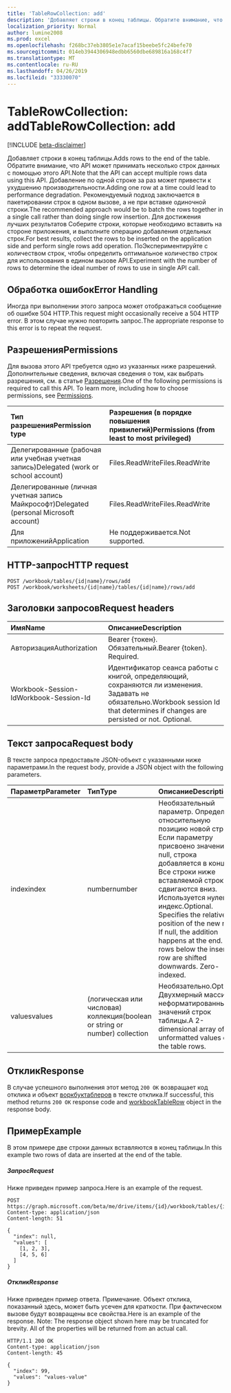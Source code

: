 ```yaml
---
title: 'TableRowCollection: add'
description: 'Добавляет строки в конец таблицы. Обратите внимание, что API может принимать несколько строк данных с помощью этого API. Добавление по одной строке за раз может привести к ухудшению производительности. Рекомендуемый подход заключается в пакетировании строк в одном вызове, а не при вставке одиночной строки. Для достижения лучших результатов Соберите строки, которые необходимо вставить на стороне приложения, и выполните операцию добавления отдельных строк. ПоЭкспериментируйте с количеством строк, чтобы определить оптимальное количество строк для использования в едином вызове API. '
localization_priority: Normal
author: lumine2008
ms.prod: excel
ms.openlocfilehash: f268bc37eb3805e1e7acaf15beebe5fc24befe70
ms.sourcegitcommit: 014eb3944306948edbb6560dbe689816a168c4f7
ms.translationtype: MT
ms.contentlocale: ru-RU
ms.lasthandoff: 04/26/2019
ms.locfileid: "33330070"
---
```

# <a name="tablerowcollection-add"></a><span data-ttu-id="e7e7f-108">TableRowCollection: add</span><span class="sxs-lookup"><span data-stu-id="e7e7f-108">TableRowCollection: add</span></span>

[!INCLUDE [beta-disclaimer](../../includes/beta-disclaimer.md)]

<span data-ttu-id="e7e7f-109">Добавляет строки в конец таблицы.</span><span class="sxs-lookup"><span data-stu-id="e7e7f-109">Adds rows to the end of the table.</span></span> <span data-ttu-id="e7e7f-110">Обратите внимание, что API может принимать несколько строк данных с помощью этого API.</span><span class="sxs-lookup"><span data-stu-id="e7e7f-110">Note that the API can accept multiple rows data using this API.</span></span> <span data-ttu-id="e7e7f-111">Добавление по одной строке за раз может привести к ухудшению производительности.</span><span class="sxs-lookup"><span data-stu-id="e7e7f-111">Adding one row at a time could lead to performance degradation.</span></span> <span data-ttu-id="e7e7f-112">Рекомендуемый подход заключается в пакетировании строк в одном вызове, а не при вставке одиночной строки.</span><span class="sxs-lookup"><span data-stu-id="e7e7f-112">The recommended approach would be to batch the rows together in a single call rather than doing single row insertion.</span></span> <span data-ttu-id="e7e7f-113">Для достижения лучших результатов Соберите строки, которые необходимо вставить на стороне приложения, и выполните операцию добавления отдельных строк.</span><span class="sxs-lookup"><span data-stu-id="e7e7f-113">For best results, collect the rows to be inserted on the application side and perform single rows add operation.</span></span> <span data-ttu-id="e7e7f-114">ПоЭкспериментируйте с количеством строк, чтобы определить оптимальное количество строк для использования в едином вызове API.</span><span class="sxs-lookup"><span data-stu-id="e7e7f-114">Experiment with the number of rows to determine the ideal number of rows to use in single API call.</span></span> 

## <a name="error-handling"></a><span data-ttu-id="e7e7f-115">Обработка ошибок</span><span class="sxs-lookup"><span data-stu-id="e7e7f-115">Error Handling</span></span>

<span data-ttu-id="e7e7f-116">Иногда при выполнении этого запроса может отображаться сообщение об ошибке 504 HTTP.</span><span class="sxs-lookup"><span data-stu-id="e7e7f-116">This request might occasionally receive a 504 HTTP error.</span></span> <span data-ttu-id="e7e7f-117">В этом случае нужно повторить запрос.</span><span class="sxs-lookup"><span data-stu-id="e7e7f-117">The appropriate response to this error is to repeat the request.</span></span>

## <a name="permissions"></a><span data-ttu-id="e7e7f-118">Разрешения</span><span class="sxs-lookup"><span data-stu-id="e7e7f-118">Permissions</span></span>
<span data-ttu-id="e7e7f-p104">Для вызова этого API требуется одно из указанных ниже разрешений. Дополнительные сведения, включая сведения о том, как выбрать разрешения, см. в статье [Разрешения](/graph/permissions-reference).</span><span class="sxs-lookup"><span data-stu-id="e7e7f-p104">One of the following permissions is required to call this API. To learn more, including how to choose permissions, see [Permissions](/graph/permissions-reference).</span></span>

|<span data-ttu-id="e7e7f-121">Тип разрешения</span><span class="sxs-lookup"><span data-stu-id="e7e7f-121">Permission type</span></span>      | <span data-ttu-id="e7e7f-122">Разрешения (в порядке повышения привилегий)</span><span class="sxs-lookup"><span data-stu-id="e7e7f-122">Permissions (from least to most privileged)</span></span>              |
|:--------------------|:---------------------------------------------------------|
|<span data-ttu-id="e7e7f-123">Делегированные (рабочая или учебная учетная запись)</span><span class="sxs-lookup"><span data-stu-id="e7e7f-123">Delegated (work or school account)</span></span> | <span data-ttu-id="e7e7f-124">Files.ReadWrite</span><span class="sxs-lookup"><span data-stu-id="e7e7f-124">Files.ReadWrite</span></span>    |
|<span data-ttu-id="e7e7f-125">Делегированные (личная учетная запись Майкрософт)</span><span class="sxs-lookup"><span data-stu-id="e7e7f-125">Delegated (personal Microsoft account)</span></span> | <span data-ttu-id="e7e7f-126">Files.ReadWrite</span><span class="sxs-lookup"><span data-stu-id="e7e7f-126">Files.ReadWrite</span></span>    |
|<span data-ttu-id="e7e7f-127">Для приложений</span><span class="sxs-lookup"><span data-stu-id="e7e7f-127">Application</span></span> | <span data-ttu-id="e7e7f-128">Не поддерживается.</span><span class="sxs-lookup"><span data-stu-id="e7e7f-128">Not supported.</span></span> |

## <a name="http-request"></a><span data-ttu-id="e7e7f-129">HTTP-запрос</span><span class="sxs-lookup"><span data-stu-id="e7e7f-129">HTTP request</span></span>
<!-- { "blockType": "ignored" } -->
```http
POST /workbook/tables/{id|name}/rows/add
POST /workbook/worksheets/{id|name}/tables/{id|name}/rows/add

```
## <a name="request-headers"></a><span data-ttu-id="e7e7f-130">Заголовки запросов</span><span class="sxs-lookup"><span data-stu-id="e7e7f-130">Request headers</span></span>
| <span data-ttu-id="e7e7f-131">Имя</span><span class="sxs-lookup"><span data-stu-id="e7e7f-131">Name</span></span>       | <span data-ttu-id="e7e7f-132">Описание</span><span class="sxs-lookup"><span data-stu-id="e7e7f-132">Description</span></span>|
|:---------------|:----------|
| <span data-ttu-id="e7e7f-133">Авторизация</span><span class="sxs-lookup"><span data-stu-id="e7e7f-133">Authorization</span></span>  | <span data-ttu-id="e7e7f-p105">Bearer {токен}. Обязательный.</span><span class="sxs-lookup"><span data-stu-id="e7e7f-p105">Bearer {token}. Required.</span></span> |
| <span data-ttu-id="e7e7f-136">Workbook-Session-Id</span><span class="sxs-lookup"><span data-stu-id="e7e7f-136">Workbook-Session-Id</span></span>  | <span data-ttu-id="e7e7f-p106">Идентификатор сеанса работы с книгой, определяющий, сохраняются ли изменения. Задавать не обязательно.</span><span class="sxs-lookup"><span data-stu-id="e7e7f-p106">Workbook session Id that determines if changes are persisted or not. Optional.</span></span>|

## <a name="request-body"></a><span data-ttu-id="e7e7f-139">Текст запроса</span><span class="sxs-lookup"><span data-stu-id="e7e7f-139">Request body</span></span>
<span data-ttu-id="e7e7f-140">В тексте запроса предоставьте JSON-объект с указанными ниже параметрами.</span><span class="sxs-lookup"><span data-stu-id="e7e7f-140">In the request body, provide a JSON object with the following parameters.</span></span>

| <span data-ttu-id="e7e7f-141">Параметр</span><span class="sxs-lookup"><span data-stu-id="e7e7f-141">Parameter</span></span>    | <span data-ttu-id="e7e7f-142">Тип</span><span class="sxs-lookup"><span data-stu-id="e7e7f-142">Type</span></span>   |<span data-ttu-id="e7e7f-143">Описание</span><span class="sxs-lookup"><span data-stu-id="e7e7f-143">Description</span></span>|
|:---------------|:--------|:----------|
|<span data-ttu-id="e7e7f-144">index</span><span class="sxs-lookup"><span data-stu-id="e7e7f-144">index</span></span>|<span data-ttu-id="e7e7f-145">number</span><span class="sxs-lookup"><span data-stu-id="e7e7f-145">number</span></span>|<span data-ttu-id="e7e7f-p107">Необязательный параметр. Определяет относительную позицию новой строки. Если параметру присвоено значение null, строка добавляется в конце. Все строки ниже вставляемой строки сдвигаются вниз. Используется нулевой индекс.</span><span class="sxs-lookup"><span data-stu-id="e7e7f-p107">Optional. Specifies the relative position of the new row. If null, the addition happens at the end. Any rows below the inserted row are shifted downwards. Zero-indexed.</span></span>|
|<span data-ttu-id="e7e7f-151">values</span><span class="sxs-lookup"><span data-stu-id="e7e7f-151">values</span></span>|<span data-ttu-id="e7e7f-152">(логическая или числовая) коллекция</span><span class="sxs-lookup"><span data-stu-id="e7e7f-152">(boolean or string or number) collection</span></span>|<span data-ttu-id="e7e7f-153">Необязательно.</span><span class="sxs-lookup"><span data-stu-id="e7e7f-153">Optional.</span></span> <span data-ttu-id="e7e7f-154">Двухмерный массив неформатированных значений строк таблицы.</span><span class="sxs-lookup"><span data-stu-id="e7e7f-154">A 2-dimensional array of unformatted values of the table rows.</span></span>|

## <a name="response"></a><span data-ttu-id="e7e7f-155">Отклик</span><span class="sxs-lookup"><span data-stu-id="e7e7f-155">Response</span></span>

<span data-ttu-id="e7e7f-156">В случае успешного выполнения этот метод `200 OK` возвращает код отклика и объект [воркбуктаблеров](../resources/workbooktablerow.md) в тексте отклика.</span><span class="sxs-lookup"><span data-stu-id="e7e7f-156">If successful, this method returns `200 OK` response code and [workbookTableRow](../resources/workbooktablerow.md) object in the response body.</span></span>

## <a name="example"></a><span data-ttu-id="e7e7f-157">Пример</span><span class="sxs-lookup"><span data-stu-id="e7e7f-157">Example</span></span>
<span data-ttu-id="e7e7f-158">В этом примере две строки данных вставляются в конец таблицы.</span><span class="sxs-lookup"><span data-stu-id="e7e7f-158">In this example two rows of data are inserted at the end of the table.</span></span> 

##### <a name="request"></a><span data-ttu-id="e7e7f-159">Запрос</span><span class="sxs-lookup"><span data-stu-id="e7e7f-159">Request</span></span>
<span data-ttu-id="e7e7f-160">Ниже приведен пример запроса.</span><span class="sxs-lookup"><span data-stu-id="e7e7f-160">Here is an example of the request.</span></span>
<!-- {
  "blockType": "request",
  "name": "tablerowcollection_add"
}-->
```http
POST https://graph.microsoft.com/beta/me/drive/items/{id}/workbook/tables/{id|name}/rows/add
Content-type: application/json
Content-length: 51

{
  "index": null,
  "values": [
    [1, 2, 3],
    [4, 5, 6]
  ]
}
```

##### <a name="response"></a><span data-ttu-id="e7e7f-161">Отклик</span><span class="sxs-lookup"><span data-stu-id="e7e7f-161">Response</span></span>
<span data-ttu-id="e7e7f-p109">Ниже приведен пример ответа. Примечание. Объект отклика, показанный здесь, может быть усечен для краткости. При фактическом вызове будут возвращены все свойства.</span><span class="sxs-lookup"><span data-stu-id="e7e7f-p109">Here is an example of the response. Note: The response object shown here may be truncated for brevity. All of the properties will be returned from an actual call.</span></span>
<!-- {
  "blockType": "response",
  "truncated": true,
  "@odata.type": "microsoft.graph.workbookTableRow"
} -->
```http
HTTP/1.1 200 OK
Content-type: application/json
Content-length: 45

{
  "index": 99,
  "values": "values-value"
}
```

<!-- uuid: 8fcb5dbc-d5aa-4681-8e31-b001d5168d79
2015-10-25 14:57:30 UTC -->
<!--
{
  "type": "#page.annotation",
  "description": "TableRowCollection: add",
  "keywords": "",
  "section": "documentation",
  "tocPath": "",
  "suppressions": []
}
-->
